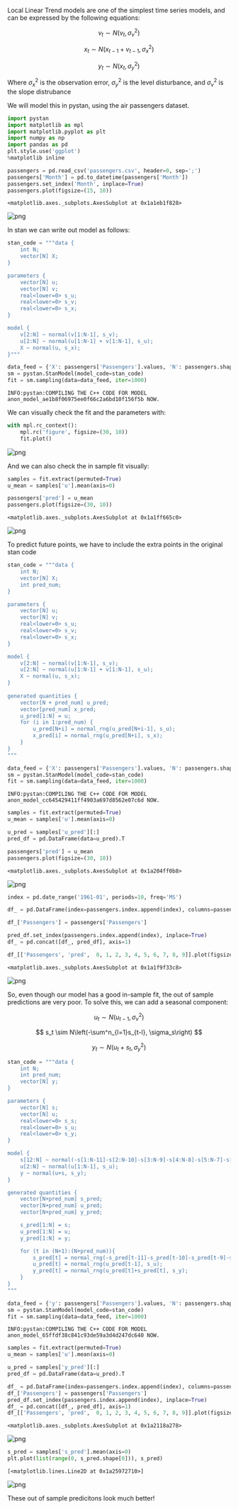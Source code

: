 Local Linear Trend models are one of the simplest time series models, and can be expressed by the following equations:

$$ v_t \sim N\left(v_t, \sigma_v^2\right) $$

$$ x_t \sim N\left(x_{t-1} + v_{t-1}, \sigma_x^2\right) $$

$$ y_t \sim N\left(x_t, \sigma_y^2\right) $$

Where $\sigma_x^2$ is the observation error, $\sigma_y^2$ is the level disturbance, and $\sigma_v^2$ is the slope distrubance

We will model this in pystan, using the air passengers dataset.


```python
import pystan
import matplotlib as mpl
import matplotlib.pyplot as plt
import numpy as np
import pandas as pd
plt.style.use('ggplot')
%matplotlib inline

passengers = pd.read_csv('passengers.csv', header=0, sep=';')
passengers['Month'] = pd.to_datetime(passengers['Month'])
passengers.set_index('Month', inplace=True)
passengers.plot(figsize=(15, 10))
```




    <matplotlib.axes._subplots.AxesSubplot at 0x1a1eb1f828>




    
![png](2021-03-02-Local-Linear-trend-models-for-time-series_files/2021-03-02-Local-Linear-trend-models-for-time-series_1_1.png)
    


In stan we can write out model as follows:


```python
stan_code = """data {
    int N;
    vector[N] X;
}

parameters {
    vector[N] u;
    vector[N] v;
    real<lower=0> s_u;
    real<lower=0> s_v;
    real<lower=0> s_x;
}

model {
    v[2:N] ~ normal(v[1:N-1], s_v);
    u[2:N] ~ normal(u[1:N-1] + v[1:N-1], s_u);
    X ~ normal(u, s_x);
}"""
```


```python
data_feed = {'X': passengers['Passengers'].values, 'N': passengers.shape[0]}
sm = pystan.StanModel(model_code=stan_code)
fit = sm.sampling(data=data_feed, iter=1000)
```

    INFO:pystan:COMPILING THE C++ CODE FOR MODEL anon_model_ae1b8f06975ee0f66c2a6bd10f156f5b NOW.


We can visually check the fit and the parameters with:


```python
with mpl.rc_context():
    mpl.rc('figure', figsize=(30, 10))
    fit.plot()
```


    
![png](2021-03-02-Local-Linear-trend-models-for-time-series_files/2021-03-02-Local-Linear-trend-models-for-time-series_6_0.png)
    


And we can also check the in sample fit visually:


```python
samples = fit.extract(permuted=True)
u_mean = samples['u'].mean(axis=0)
```


```python
passengers['pred'] = u_mean
passengers.plot(figsize=(30, 10))
```




    <matplotlib.axes._subplots.AxesSubplot at 0x1a1ff665c0>




    
![png](2021-03-02-Local-Linear-trend-models-for-time-series_files/2021-03-02-Local-Linear-trend-models-for-time-series_9_1.png)
    


To predict future points, we have to include the extra points in the original stan code


```python
stan_code = """data {
    int N;
    vector[N] X;
    int pred_num; 
}

parameters {
    vector[N] u;
    vector[N] v;
    real<lower=0> s_u;
    real<lower=0> s_v;
    real<lower=0> s_x;
}

model {
    v[2:N] ~ normal(v[1:N-1], s_v);
    u[2:N] ~ normal(u[1:N-1] + v[1:N-1], s_u);
    X ~ normal(u, s_x);
}
    
generated quantities {
    vector[N + pred_num] u_pred;
    vector[pred_num] x_pred;
    u_pred[1:N] = u;
    for (i in 1:pred_num) {
        u_pred[N+i] = normal_rng(u_pred[N+i-1], s_u);
        x_pred[i] = normal_rng(u_pred[N+i], s_x);
    }
}
"""
```


```python
data_feed = {'X': passengers['Passengers'].values, 'N': passengers.shape[0], 'pred_num':10}
sm = pystan.StanModel(model_code=stan_code)
fit = sm.sampling(data=data_feed, iter=1000)
```

    INFO:pystan:COMPILING THE C++ CODE FOR MODEL anon_model_cc645429411ff4903a697d8562e07c6d NOW.



```python
samples = fit.extract(permuted=True)
u_mean = samples['u'].mean(axis=0)

u_pred = samples['u_pred'][:]
pred_df = pd.DataFrame(data=u_pred).T
```


```python
passengers['pred'] = u_mean
passengers.plot(figsize=(30, 10))
```




    <matplotlib.axes._subplots.AxesSubplot at 0x1a204ff0b8>




    
![png](2021-03-02-Local-Linear-trend-models-for-time-series_files/2021-03-02-Local-Linear-trend-models-for-time-series_14_1.png)
    



```python
index = pd.date_range('1961-01', periods=10, freq='MS')
```


```python
df_ = pd.DataFrame(index=passengers.index.append(index), columns=passengers.columns)
```


```python
df_['Passengers'] = passengers['Passengers']
```


```python
pred_df.set_index(passengers.index.append(index), inplace=True)
df_ = pd.concat([df_, pred_df], axis=1)
```


```python
df_[['Passengers', 'pred',  0, 1, 2, 3, 4, 5, 6, 7, 8, 9]].plot(figsize=(30, 10))
```




    <matplotlib.axes._subplots.AxesSubplot at 0x1a1f9f33c8>




    
![png](2021-03-02-Local-Linear-trend-models-for-time-series_files/2021-03-02-Local-Linear-trend-models-for-time-series_19_1.png)
    


So, even though our model has a good in-sample fit, the out of sample predictions are very poor. To solve this, we can add a seasonal component:

$$ u_t \sim N\left(u_{t-1}, \sigma_v^2\right) $$

$$ s_t \sim N\left(-\sum^n_{l=1}s_{t-l}, \sigma_s\right) $$

$$ y_t \sim N\left(u_t + s_t, \sigma_y^2\right) $$


```python
stan_code = """data {
    int N;
    int pred_num;
    vector[N] y;
}

parameters {
    vector[N] s;
    vector[N] u;
    real<lower=0> s_s;
    real<lower=0> s_u;
    real<lower=0> s_y;
}

model {
    s[12:N] ~ normal(-s[1:N-11]-s[2:N-10]-s[3:N-9]-s[4:N-8]-s[5:N-7]-s[6:N-6]-s[7:N-5]-s[8:N-4]-s[9:N-3]-s[10:N-2]-s[11:N-1], s_s);
    u[2:N] ~ normal(u[1:N-1], s_u);
    y ~ normal(u+s, s_y);
}

generated quantities {
    vector[N+pred_num] s_pred;
    vector[N+pred_num] u_pred;
    vector[N+pred_num] y_pred;

    s_pred[1:N] = s;
    u_pred[1:N] = u;
    y_pred[1:N] = y;

    for (t in (N+1):(N+pred_num)){
        s_pred[t] = normal_rng(-s_pred[t-11]-s_pred[t-10]-s_pred[t-9]-s_pred[t-8]-s_pred[t-7]-s_pred[t-6]-s_pred[t-5]-s_pred[t-4]-s_pred[t-3]-s_pred[t-2]-s_pred[t-1], s_s);
        u_pred[t] = normal_rng(u_pred[t-1], s_u);
        y_pred[t] = normal_rng(u_pred[t]+s_pred[t], s_y);
    }
}
"""
```


```python
data_feed = {'y': passengers['Passengers'].values, 'N': passengers.shape[0], 'pred_num':10}
sm = pystan.StanModel(model_code=stan_code)
fit = sm.sampling(data=data_feed, iter=1000)
```

    INFO:pystan:COMPILING THE C++ CODE FOR MODEL anon_model_65ffdf38c841c93de59a3d4d247dc640 NOW.



```python
samples = fit.extract(permuted=True)
u_mean = samples['u'].mean(axis=0)

u_pred = samples['y_pred'][:]
pred_df = pd.DataFrame(data=u_pred).T

df_ = pd.DataFrame(index=passengers.index.append(index), columns=passengers.columns)
df_['Passengers'] = passengers['Passengers']
pred_df.set_index(passengers.index.append(index), inplace=True)
df_ = pd.concat([df_, pred_df], axis=1)
df_[['Passengers', 'pred',  0, 1, 2, 3, 4, 5, 6, 7, 8, 9]].plot(figsize=(30, 10))
```




    <matplotlib.axes._subplots.AxesSubplot at 0x1a2118a278>




    
![png](2021-03-02-Local-Linear-trend-models-for-time-series_files/2021-03-02-Local-Linear-trend-models-for-time-series_23_1.png)
    



```python
s_pred = samples['s_pred'].mean(axis=0)
plt.plot(list(range(0, s_pred.shape[0])), s_pred)
```




    [<matplotlib.lines.Line2D at 0x1a25972710>]




    
![png](2021-03-02-Local-Linear-trend-models-for-time-series_files/2021-03-02-Local-Linear-trend-models-for-time-series_24_1.png)
    


These out of sample predicitons look much better!


```python

```
